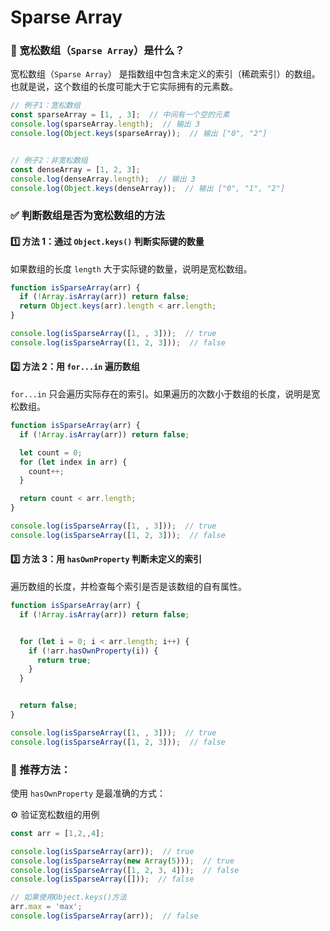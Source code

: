 # Sparse Array

### 📌 宽松数组（`Sparse Array`）是什么？

宽松数组（`Sparse Array`） 是指数组中包含未定义的索引（稀疏索引）的数组。也就是说，这个数组的长度可能大于它实际拥有的元素数。

```javascript
// 例子1：宽松数组
const sparseArray = [1, , 3];  // 中间有一个空的元素
console.log(sparseArray.length);  // 输出 3
console.log(Object.keys(sparseArray));  // 输出 ["0", "2"]


// 例子2：非宽松数组
const denseArray = [1, 2, 3];
console.log(denseArray.length);  // 输出 3
console.log(Object.keys(denseArray));  // 输出 ["0", "1", "2"]

```

### ✅ 判断数组是否为宽松数组的方法

#### 1️⃣ 方法 1：通过 `Object.keys()` 判断实际键的数量

如果数组的长度 `length` 大于实际键的数量，说明是宽松数组。

```javascript
function isSparseArray(arr) {
  if (!Array.isArray(arr)) return false;
  return Object.keys(arr).length < arr.length;
}

console.log(isSparseArray([1, , 3]));  // true
console.log(isSparseArray([1, 2, 3]));  // false
```

#### 2️⃣ 方法 2：用 `for...in` 遍历数组

`for...in` 只会遍历实际存在的索引。如果遍历的次数小于数组的长度，说明是宽松数组。

```javascript
function isSparseArray(arr) {
  if (!Array.isArray(arr)) return false;

  let count = 0;
  for (let index in arr) {
    count++;
  }

  return count < arr.length;
}

console.log(isSparseArray([1, , 3]));  // true
console.log(isSparseArray([1, 2, 3]));  // false
```

#### 3️⃣ 方法 3：用 `hasOwnProperty` 判断未定义的索引

遍历数组的长度，并检查每个索引是否是该数组的自有属性。

```javascript
function isSparseArray(arr) {
  if (!Array.isArray(arr)) return false;


  for (let i = 0; i < arr.length; i++) {
    if (!arr.hasOwnProperty(i)) {
      return true;
    }
  }


  return false;
}

console.log(isSparseArray([1, , 3]));  // true
console.log(isSparseArray([1, 2, 3]));  // false
```

### 🧪 推荐方法：

使用 `hasOwnProperty` 是最准确的方式：

⚙️ 验证宽松数组的用例

```javascript
const arr = [1,2,,4];

console.log(isSparseArray(arr));  // true
console.log(isSparseArray(new Array(5)));  // true
console.log(isSparseArray([1, 2, 3, 4]));  // false
console.log(isSparseArray([]));  // false

// 如果使用Object.keys()方法
arr.max = 'max';
console.log(isSparseArray(arr));  // false
```
